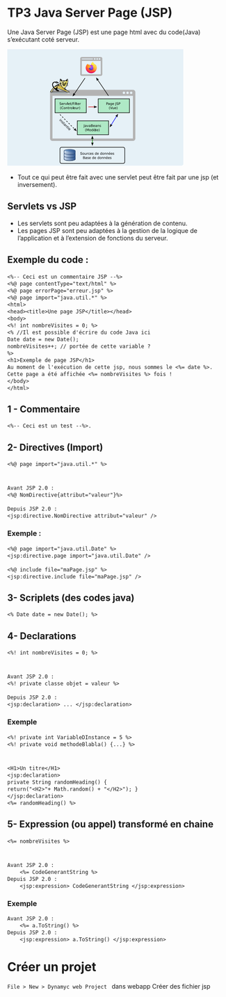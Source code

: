 # TP3 Java Server Page (JSP)
Une Java Server Page (JSP) est une page html avec du code(Java) s’exécutant coté serveur.

![jsp](../assets/jsp.png)
- Tout ce qui peut être fait avec une servlet peut être fait par une jsp (et inversement). 

## Servlets vs JSP
- Les servlets sont peu adaptées à la génération de contenu.  
- Les pages JSP sont peu adaptées à la gestion de la logique de l’application et à l’extension de fonctions du serveur.  

## Exemple du code :
	<%-- Ceci est un commentaire JSP --%>
	<%@ page contentType="text/html" %>
	<%@ page errorPage="erreur.jsp" %>
	<%@ page import="java.util.*" %>
	<html>
	<head><title>Une page JSP</title></head>
	<body>
	<%! int nombreVisites = 0; %>
	<% //Il est possible d'écrire du code Java ici
	Date date = new Date();
	nombreVisites++; // portée de cette variable ?
	%>
	<h1>Exemple de page JSP</h1>
	Au moment de l'exécution de cette jsp, nous sommes le <%= date %>.
	Cette page a été affichée <%= nombreVisites %> fois !
	</body>
	</html> 
	

## 1 - Commentaire
	<%-- Ceci est un test --%>.

## 2- Directives (Import)
	<%@ page import="java.util.*" %>
#
	Avant JSP 2.0 :
	<%@ NomDirective{attribut="valeur"}%>
	
	Depuis JSP 2.0 :
	<jsp:directive.NomDirective attribut="valeur" />

### Exemple :
	<%@ page import="java.util.Date" %>
	<jsp:directive.page import="java.util.Date" />
	
	<%@ include file="maPage.jsp" %>
	<jsp:directive.include file="maPage.jsp" />

## 3- Scriplets (des codes java)
	<% Date date = new Date(); %>

## 4- Declarations
	<%! int nombreVisites = 0; %>
#
	Avant JSP 2.0 :
	<%! private classe objet = valeur %>
	
	Depuis JSP 2.0 :
	<jsp:declaration> ... </jsp:declaration>
	
### Exemple 
	<%! private int VariableDInstance = 5 %>
	<%! private void methodeBlabla() {...} %>
#
	<H1>Un titre</H1>
	<jsp:declaration>
	private String randomHeading() {
	return("<H2>"+ Math.random() + "</H2>"); }
	</jsp:declaration>
	<%= randomHeading() %>

## 5- Expression (ou appel) transformé en chaine 
	<%= nombreVisites %>
#
	Avant JSP 2.0 : 
		<%= CodeGenerantString %>
	Depuis JSP 2.0 :
		<jsp:expression> CodeGenerantString </jsp:expression>
### Exemple 
	Avant JSP 2.0 : 
		<%= a.ToString() %>
	Depuis JSP 2.0 :
		<jsp:expression> a.ToString() </jsp:expression>



# Créer un projet 
`File > New > Dynamyc web Project ` dans webapp Créer des fichier jsp


